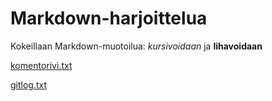 # Markdown-harjoittelua

Kokeillaan Markdown-muotoilua: *kursivoidaan* ja **lihavoidaan**

[komentorivi.txt](https://github.com/mnnamaria/otm-harjoitustyo/blob/master/laskarit/viikko1/komentorivi.txt)

[gitlog.txt](https://github.com/mnnamaria/otm-harjoitustyo/blob/master/laskarit/viikko1/gitlog.txt)
